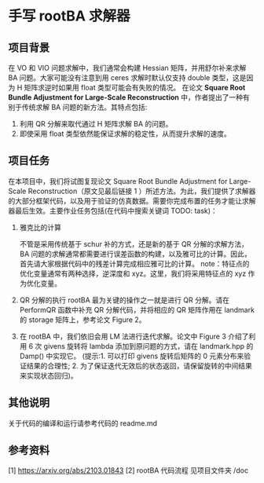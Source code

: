 # 手写 rootBA 求解器

## 项目背景
在 VO 和 VIO 问题求解中，我们通常会构建 Hessian 矩阵，并用舒尔补来求解 BA 问题。大家可能没有注意到用 ceres 求解时默认仅支持 double 类型，这是因为 H 矩阵求逆时如果用 float 类型可能会有失败的情况。
在论文 **Square Root Bundle Adjustment for Large-Scale Reconstruction** 中，作者提出了一种有别于传统求解 BA 问题的新方法。其特点包括:

1. 利用 QR 分解来取代通过 H 矩阵求解 BA 的问题。
2. 即使采用 float 类型依然能保证求解的稳定性，从而提升求解的速度。

 ## 项目任务
在本项目中，我们将试图复现论文 Square Root Bundle Adjustment for Large-Scale Reconstruction（原文见最后链接 1 ）所述方法。为此，我们提供了求解器的大部分框架代码，以及用于验证的仿真数据。需要你完成布置的任务才能让求解器最后生效。主要作业任务包括(在代码中搜索关键词 TODO: task)：

1. 雅克比的计算

   不管是采用传统基于 schur 补的方式，还是新的基于 QR 分解的求解方法，BA 问题的求解通常都需要进行误差函数的构建，以及雅可比的计算。因此，首先请大家根据代码中的残差计算完成相应雅可比的计算。
   note：特征点的优化变量通常有两种选择，逆深度和 xyz。这里，我们将采用特征点的 xyz 作为优化变量。
   
2. QR 分解的执行
   rootBA 最为关键的操作之一就是进行 QR 分解。请在 PerformQR 函数中补充 QR 分解代码，并将相应的 QR 矩阵作用在 landmark 的 storage 矩阵上，参考论文 Figure 2。
   
3. 在 rootBA 中，我们依旧会用 LM 法进行迭代求解。论文中 Figure 3 介绍了利用 6 次 givens 旋转将 lambda 添加到原问题的方式，请在 landmark.hpp 的 Damp() 中实现它。
   (提示:1. 可以打印 givens 旋转后矩阵的 0 元素分布来验证结果的合理性; 2. 为了保证迭代无效后的状态返回，请保留旋转的中间结果来实现状态回归)。

## 其他说明
关于代码的编译和运行请参考代码的 readme.md

## 参考资料
[1] https://arxiv.org/abs/2103.01843
[2] rootBA 代码流程 见项目文件夹 /doc